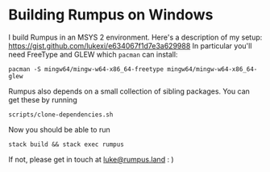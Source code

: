 # Building Rumpus on Windows

I build Rumpus in an MSYS 2 environment. Here's a description of my setup:
https://gist.github.com/lukexi/e634067f1d7e3a629988
In particular you'll need FreeType and GLEW which `pacman` can install:
```
pacman -S mingw64/mingw-w64-x86_64-freetype mingw64/mingw-w64-x86_64-glew
```

Rumpus also depends on a small collection of sibling packages. You can get these by running
```
scripts/clone-dependencies.sh
```

Now you should be able to run
```
stack build && stack exec rumpus
```

If not, please get in touch at luke@rumpus.land : )
